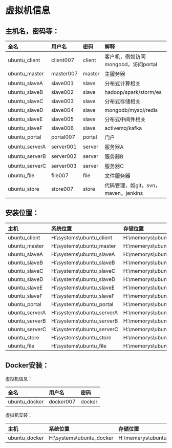 # 虚拟机信息

## 主机名，密码等：

|全名              |用户名        |密码     |解释|
|:-|:-|:-|:-|
|ubuntu_client     |client007    |client   |客户机，例如访问mongobd，访问portal  |
|ubuntu_master     |master007    |master   |主服务器 |
|ubuntu_slaveA     |slave001     |slave    |分布式计算相关  |
|ubuntu_slaveB     |slave002     |slave    |hadoop/spark/storm/es |
|ubuntu_slaveC     |slave003     |slave    |分布式存储相关  |
|ubuntu_slaveD     |slave004     |slave    |mongodb/mysql/redis   |
|ubuntu_slaveE     |slave005     |slave    |分布式中间件相关   |
|ubuntu_slaveF     |slave006     |slave    |activemq/kafka  |
|ubuntu_portal     |portal007    |portal   |门户|
|ubuntu_serverA    |server001    |server   |服务器A|
|ubuntu_serverB    |server002    |server   |服务器B|
|ubuntu_serverC    |server003    |server   |服务器C|
|ubuntu_file       |file007      |file     |文件服务器|
|ubuntu_store      |store007     |store    |代码管理，如git，svn，maven，jenkins|

## 安装位置：

|主机|系统位置|存储位置|
|:-|:-|:-|
|ubuntu_client     |H:\systems\ubuntu_client    |H:\memorys\ubuntu_client|
|ubuntu_master     |H:\systems\ubuntu_master    |H:\memerys\ubuntu_master|
|ubuntu_slaveA     |H:\systems\ubuntu_slaveA    |H:\memorys\ubuntu_slaveA|
|ubuntu_slaveB     |H:\systems\ubuntu_slaveB    |H:\memorys\ubuntu_slaveB|
|ubuntu_slaveC     |H:\systems\ubuntu_slaveC    |H:\memorys\ubuntu_slaveC|
|ubuntu_slaveD     |H:\systems\ubuntu_slaveD    |H:\memorys\ubuntu_slaveD|
|ubuntu_slaveE     |H:\systems\ubuntu_slaveE    |H:\memorys\ubuntu_slaveE|
|ubuntu_slaveF     |H:\systems\ubuntu_slaveF    |H:\memorys\ubuntu_slaveF|
|ubuntu_portal     |H:\systems\ubuntu_portal    |H:\memorys\ubuntu_portal|
|ubuntu_serverA    |H:\systems\ubuntu_serverA   |H:\memorys\ubuntu_serverA|
|ubuntu_serverB    |H:\systems\ubuntu_serverB   |H:\memorys\ubuntu_serverB|
|ubuntu_serverC    |H:\systems\ubuntu_serverC   |H:\memorys\ubuntu_serverC|
|ubuntu_store      |H:\systems\ubuntu_store     |H:\memorys\ubuntu_store|
|ubuntu_file       |H:\systems\ubuntu_file      |H:\memorys\ubuntu_file|


## Docker安装：

虚拟机信息：

|全名              |用户名       |密码|
|:-|:-|:-|
|ubuntu_docker     |docker007   |docker|

虚拟机安装：

|主机|系统位置|存储位置|
|:-|:-|:-|
|ubuntu_docker     |H:\systems\ubuntu_docker    |H:\memerys\ubuntu_docker|
